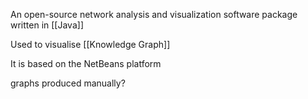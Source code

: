 An open-source network analysis and visualization software package written in [[Java]]

Used to visualise [[Knowledge Graph]]

It is based on the NetBeans platform

graphs produced manually?

